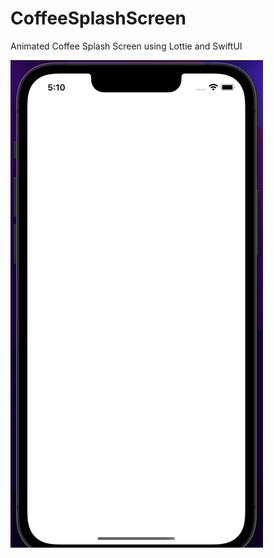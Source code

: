 # CoffeeSplashScreen
Animated Coffee Splash Screen using Lottie and SwiftUI

![](https://github.com/tristiando/CoffeeSplashScreen/blob/main/CoffeeSplashScreen.gif)
